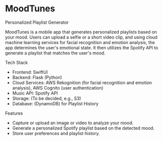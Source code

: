 # MoodTunes
Personalized Playlist Generator

MoodTunes is a mobile app that generates personalized playlists based on your mood. Users can upload a selfie or a short video clip, and using cloud machine learning services for facial recognition and emotion analysis, the app determines the user's emotional state. It then utilizes the Spotify API to generate a playlist that matches the user's mood.

Tech Stack
* Frontend: SwiftUI
* Backend: Flask (Python)
* Cloud Services: AWS Rekognition (for facial recognition and emotion analysis), AWS Cognito (user authentication)
* Music API: Spotify API
* Storage: (To be decided, e.g., S3)
* Database: (DynamoDB) for Playlist History

Features
* Capture or upload an image or video to analyze your mood.
* Generate a personalized Spotify playlist based on the detected mood.
* Store user preferences and playlist history.